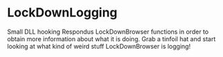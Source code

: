 # LockDownLogging
Small DLL hooking Respondus LockDownBrowser functions in order to obtain more information about what it is doing.
Grab a tinfoil hat and start looking at what kind of weird stuff LockDownBrowser is logging!